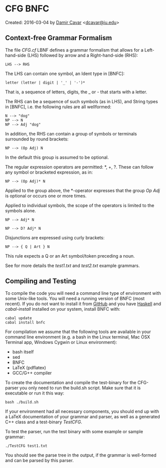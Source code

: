 # CFG BNFC

Created: 2016-03-04 by [Damir Cavar](http://cavar.me/damir/) <<dcavar@iu.edu>>


## Context-free Grammar Formalism

The file *CFG.cf* LBNF defines a grammar formalism that allows for a Left-hand-side (LHS) followed by arrow and a Right-hand-side (RHS):

	LHS --> RHS

The LHS can contain one symbol, an Ident type in [BNFC]:

	letter (letter | digit | '_' | '-')*

That is, a sequence of letters, digits, the _ or - that starts with a letter.

The RHS can be a sequence of such symbols (as in LHS), and String types in [BNFC], i.e. the following rules are all wellformed:

	N --> "dog"
	NP --> N
	NP --> Adj "dog"

In addition, the RHS can contain a group of symbols or terminals surrounded by round brackets:

	NP --> (Op Adj) N

In the default this group is assumed to be optional.

The regular expression operators are permitted: *, +, ?. These can follow any symbol or bracketed expression, as in:

	NP --> (Op Adj)* N

Applied to the group above, the *-operator expresses that the group *Op Adj* is optional or occurs one or more times.

Applied to individual symbols, the scope of the operators is limited to the symbols alone.

	NP --> Adj* N

	NP --> D? Adj* N

Disjunctions are expressed using curly brackets:

	NP --> { Q | Art } N

This rule expects a Q or an Art symbol/token preceding a noun.

See for more details the *test1.txt* and *test2.txt* example grammars.



## Compiling and Testing

To compile the code you will need a command line type of environment with some Unix-like tools. You will need a running version of BNFC (most recent). If you do not want to install it from [GitHub](https://github.com/BNFC/bnfc) and you have [Haskell](https://www.haskell.org) and *cabal-install* installed on your system, install BNFC with:

	cabal update
	cabal install bnfc

For compilation we assume that the following tools are available in your command line environment (e.g. a bash in the Linux terminal, Mac OSX Terminal app, Windows Cygwin or Linux environment):

* bash itself
* sed
* BNFC
* LaTeX (pdflatex)
* GCC/G++ compiler

To create the documentation and compile the test-binary for the CFG-parser you only need to run the build.sh script. Make sure that it is executable or run it this way:

	bash ./build.sh

If your environment had all necessary components, you should end up with a LaTeX documentation of your grammar and parser, as well as a generated C++ class and a test-binary *TestCFG*.

To test the parser, run the test binary with some example or sample grammar:

	./TestCFG test1.txt

You should see the parse tree in the output, if the grammar is well-formed and can be parsed by this parser.

